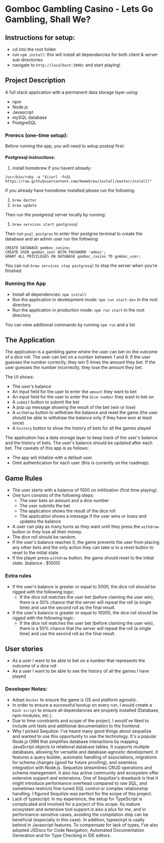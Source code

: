 # Gomboc Gambling Casino - Lets Go Gambling, Shall We?

## Instructions for setup:

- cd into the root folder
- run `npm install`: this will install all dependancies for both client & server sub directories
- navigate to `http://localhost:3000/` and start playing!

## Project Description

A full stack application with a permanent data storage layer using:

- npm
- Node.js
- Javascript
- mySQL database
- PostgreSQL

### Prerecs (one-time setup):

Before running the app, you will need to setup postsql first:

#### Postgresql instructions:

1. install homebrew if you havent already:

```
/usr/bin/ruby -e "$(curl -fsSL https://raw.githubusercontent.com/Homebrew/install/master/install)"
```

If you already have homebrew installed please run the following:

1. `brew doctor`
1. `brew update`

Then run the postgresql server locally by running:

1. `brew services start postgresql`

Then run `psql postgres` to enter ther postgres terminal to create the database and an admin user run the following:

```
CREATE DATABASE gomboc_casino;
CREATE USER gomboc_user WITH PASSWORD 'admin';
GRANT ALL PRIVILEGES ON DATABASE gomboc_casino TO gomboc_user;
```

You can run `brew services stop postgresql` to stop the server when you're finished

### Running the App

- Install all dependencies: `npm install`
- Run the application in development mode: `npm run start-dev` in the root directory.
- Run the application in production mode: `npm run start` in the root directory.

You can view additional commands by running `npm run` and a list

## The Application

The application is a gambling game where the user can bet on the outcome of a dice roll. The user can bet on a number between 1 and 6. If the user guesses the number correctly,
they win 5 times the amount they bet. If the user guesses the number incorrectly, they lose the amount they bet.

The UI shows:

- The user's balance
- An input field for the user to enter the `amount` they want to bet
- An input field for the user to enter the `dice number` they want to bet on
- A `submit` button to submit the bet
- A pop up message showing the result of the bet (win or lose)
- A `withdraw` button to withdraw the balance and reset the game (the user should be able to withdraw the balance only if they have won at least once)
- A `history` button to show the history of bets for all the games played

The application has a data storage layer to keep track of the user's balance and the history of bets. The user's balance should be updated after each bet. The caveats of this app is as follows:

- The app will initalize with a default user.
- Omit authentication for each user (this is currently on the roadmap).

## Game Rules

- The user starts with a balance of 1000 on initilization (first time playing).
- One turn consists of the following steps:
  - The user bets an amount and a dice number
  - The user submits the bet
  - The application shows the result of the dice roll
  - The application shows a message if the user wins or loses and updates the balance
- A user can play as many turns as they want until they press the `withdraw` button or they lose all their money.
- The dice roll should be random.
- If the user's balance reaches 0, the game prevents the user from placing any other bets and the only action they can take is to a reset button to reset to the initial state.
- If the player press `withdraw` button, the game should reset to the initial state. (balance : $1000)

### Extra rules

- If the user's balance is greater or equal to 5000, the dice roll should be rigged with the following logic:
  - If the dice roll matches the user bet (before claiming the user win), there is a 30% chance that the server will repeat the roll (a single time) and use the second roll as the final result.
- If the user's balance is greater or equal to 10000, the dice roll should be rigged with the following logic:
  - If the dice roll matches the user bet (before claiming the user win), there is a 50% chance that the server will repeat the roll (a single time) and use the second roll as the final result.

## User stories

- As a user I want to be able to bet on a number that represents the outcome of a dice roll
- As a user I want to be able to see the history of all the games I have played

### Developer Notes:

- Adopt `Docker` to ensure the game is OS and platform agnostic.
- In order to ensure a successful bootup on every run, I would create a `bash script` to ensure all dependancies are properly installed (Database, npm modules, etc.).
- Due to time constraints and scope of the project, I would've liked to include unit tests and additional documentation to the frontend.
- Why I picked Sequilize: I've heard many good things about sequelize and wanted to use this opportunity to use the technology. It's a popular Node.js ORM that simplifies database interactions by mapping JavaScript objects to relational database tables. It supports multiple databases, allowing for versatile and database-agnostic development. It features a query builder, automatic handling of associations, migrations for schema changes (good for future proofing), and seamless integration with Node.js. Sequelize streamlines CRUD operations and schema management. It also has active community and ecosystem offer extensive support and extensions. One of Sequilize's drawback is that it might introduce performance overhead compared to raw SQL, and sometimes restricts fine-tuned SQL control or complex relationship handling. I figured Sequilize was perfect for the scope of this project.
- Lack of typescript:
  In my experience, the setup for TypeScript is complicated and involved for a porject of this scope. Its mature ecosystem and extensive tool support is also a plus for me, and in performance-sensitive cases, avoiding the compilation step can be beneficial (especially in this case). In addition, typescirpt is usally behind in Javascript features. To compensate for lack of types, I've also adopted JSDocs for Code Navigation, Automated Documentation Generation and for Type Checking in IDE editors.
